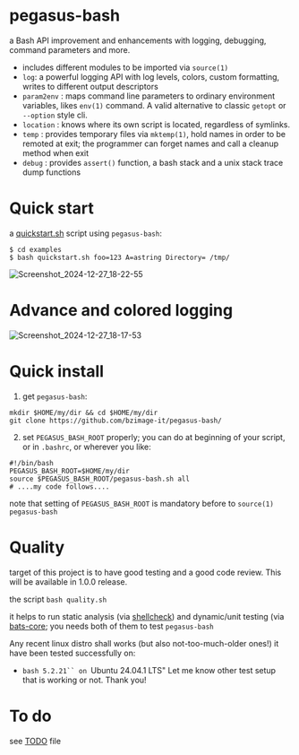 # pegasus-bash
a Bash API improvement and enhancements with logging, debugging, command parameters and more.
* includes different modules to be imported via ```source(1)```
* ```log```: a powerful logging API with log levels, colors, custom formatting, writes to different output descriptors
* ```param2env``` : maps command line parameters to ordinary environment variables, likes ```env(1)``` command. A valid alternative to classic ```getopt``` or ```--option``` style cli.
* ```location``` : knows where its own script is located, regardless of symlinks.
* ```temp``` : provides temporary files via ```mktemp(1)```, hold names in order to be remoted at exit; the programmer can forget names and call a cleanup method when exit
* ```debug``` : provides ```assert()``` function, a bash stack and a unix stack trace dump functions

# Quick start

a [quickstart.sh](examples/quickstart.sh) script using ```pegasus-bash```:

```
$ cd examples
$ bash quickstart.sh foo=123 A=astring Directory= /tmp/
```

![Screenshot_2024-12-27_18-22-55](https://github.com/user-attachments/assets/ed54f033-3ebc-4b87-9ab8-4a83e2a70e06)

# Advance and colored logging
![Screenshot_2024-12-27_18-17-53](https://github.com/user-attachments/assets/a8e6a643-f39e-4ab1-acca-7d09248266f1)

# Quick install

1. get ```pegasus-bash```:
```
mkdir $HOME/my/dir && cd $HOME/my/dir
git clone https://github.com/bzimage-it/pegasus-bash/
```
2. set ```PEGASUS_BASH_ROOT``` properly; you can do at beginning of your script, or in ```.bashrc```, or wherever you like:
```
#!/bin/bash
PEGASUS_BASH_ROOT=$HOME/my/dir
source $PEGASUS_BASH_ROOT/pegasus-bash.sh all
# ....my code follows....
```
note that setting of ```PEGASUS_BASH_ROOT``` is mandatory before to ```source(1)``` ```pegasus-bash```

# Quality 
target of this project is to have good testing and a good code review. This will be available in 1.0.0 release.

the script ```bash quality.sh``` 

it helps to run static analysis (via [shellcheck](https://www.shellcheck.net/)) and dynamic/unit testing (via [bats-core](https://github.com/bats-core/bats-core); you needs both of them to test ```pegasus-bash```

Any recent linux distro shall works (but also not-too-much-older ones!)  it have been tested successfully on:
* ```bash 5.2.21`` on ```Ubuntu 24.04.1 LTS"
Let me know other test setup that is working or not. Thank you!

# To do

see [TODO](TODO.md) file
